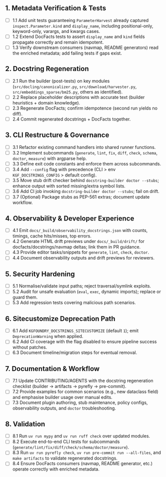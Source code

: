 ## 1. Metadata Verification & Tests
- [ ] 1.1 Add unit tests guaranteeing `ParameterHarvest` already captured `inspect.Parameter.kind` and `display_name`, including positional-only, keyword-only, varargs, and kwargs cases.
- [ ] 1.2 Extend DocFacts tests to assert `display_name` and `kind` fields propagate correctly and remain idempotent.
- [ ] 1.3 Verify downstream consumers (navmap, README generators) read the enriched metadata; add failing tests if gaps exist.

## 2. Docstring Regeneration
- [ ] 2.1 Run the builder (post-tests) on key modules (`src/docling/canonicalizer.py`, `src/download/harvester.py`, `src/embeddings_sparse/bm25.py`, others as identified).
- [ ] 2.2 Replace placeholder descriptions with accurate text (builder heuristics + domain knowledge).
- [ ] 2.3 Regenerate DocFacts; confirm idempotence (second run yields no diff).
- [ ] 2.4 Commit regenerated docstrings + DocFacts together.

## 3. CLI Restructure & Governance
- [ ] 3.1 Refactor existing command handlers into shared runner functions.
- [ ] 3.2 Implement subcommands (`generate`, `lint`, `fix`, `diff`, `check`, `schema`, `doctor`, `measure`) with argparse help.
- [ ] 3.3 Define exit code constants and enforce them across subcommands.
- [ ] 3.4 Add `--config` flag with precedence (CLI > env `KGF_DOCSTRINGS_CONFIG` > default config).
- [ ] 3.5 Move stub drift checker behind `docstring-builder doctor --stubs`; enhance output with sorted missing/extra symbol lists.
- [ ] 3.6 Add CI job invoking `docstring-builder doctor --stubs`; fail on drift.
- [ ] 3.7 (Optional) Package stubs as PEP-561 extras; document update workflow.

## 4. Observability & Developer Experience
- [ ] 4.1 Emit `docs/_build/observability_docstrings.json` with counts, timings, cache hits/misses, top errors.
- [ ] 4.2 Generate HTML drift previews under `docs/_build/drift/` for docfacts/docstrings/navmap deltas; link them in PR guidance.
- [ ] 4.3 Provide editor tasks/snippets for `generate`, `lint`, `check`, `doctor`.
- [ ] 4.4 Document observability outputs and drift previews for reviewers.

## 5. Security Hardening
- [ ] 5.1 Normalise/validate input paths; reject traversal/symlink exploits.
- [ ] 5.2 Audit for unsafe evaluation (`eval`, `exec`, dynamic imports); replace or guard them.
- [ ] 5.3 Add regression tests covering malicious path scenarios.

## 6. Sitecustomize Deprecation Path
- [ ] 6.1 Add `KGFOUNDRY_DOCSTRINGS_SITECUSTOMIZE` (default `1`); emit `DeprecationWarning` when applied.
- [ ] 6.2 Add CI coverage with the flag disabled to ensure pipeline success without patches.
- [ ] 6.3 Document timeline/migration steps for eventual removal.

## 7. Documentation & Workflow
- [ ] 7.1 Update CONTRIBUTING/AGENTS with the docstring regeneration checklist (builder → artifacts → pyrefly → pre-commit).
- [ ] 7.2 Provide examples for common scenarios (e.g., new dataclass field) and emphasise builder usage over manual edits.
- [ ] 7.3 Document plugin authoring, stub maintenance, policy configs, observability outputs, and `doctor` troubleshooting.

## 8. Validation
- [ ] 8.1 Run `uv run mypy` and `uv run ruff check` over updated modules.
- [ ] 8.2 Execute end-to-end CLI tests for subcommands (`generate/lint/fix/diff/check/schema/doctor/measure`).
- [ ] 8.3 Run `uv run pyrefly check`, `uv run pre-commit run --all-files`, and `make artifacts` to validate regenerated docstrings.
- [ ] 8.4 Ensure DocFacts consumers (navmap, README generator, etc.) operate correctly with enriched metadata.
